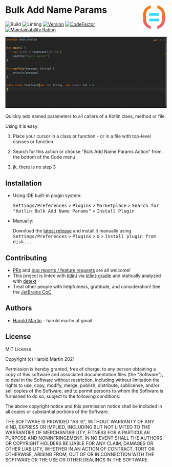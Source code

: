 # Bulk Add Name Params <img align="right" src="media/pluginIcon.png" />

![Build](https://github.com/hbmartin/intellij-kotlin-bulk-add-name-params/workflows/Build/badge.svg)
![Linting](https://github.com/hbmartin/intellij-kotlin-bulk-add-name-params/workflows/Linting/badge.svg)
[![Version](https://img.shields.io/jetbrains/plugin/v/18248-kotlin-bulk-add-name-params.svg)](https://plugins.jetbrains.com/plugin/18248-kotlin-bulk-add-name-params)
[![CodeFactor](https://www.codefactor.io/repository/github/hbmartin/intellij-kotlin-bulk-add-name-params/badge)](https://www.codefactor.io/repository/github/hbmartin/intellij-kotlin-bulk-add-name-params)
[![Maintainability Rating](https://sonarcloud.io/api/project_badges/measure?project=hbmartin_intellij-kotlin-bulk-add-name-params&metric=sqale_rating)](https://sonarcloud.io/dashboard?id=hbmartin_intellij-kotlin-bulk-add-name-params)

<img src="media/demo.gif" />

<!-- Plugin description -->
Quickly add named parameters to all callers of a Kotlin class, method or file.

Using it is easy:

1. Place your cursor in a class or function - or in a file with top-level classes or function

2. Search for this action or choose "Bulk Add Name Params Action" from the bottom of the Code menu

3. jk, there is no step 3

<!-- Plugin description end -->

## Installation

- Using IDE built-in plugin system:
  
  <kbd>Settings/Preferences</kbd> > <kbd>Plugins</kbd> > <kbd>Marketplace</kbd> > <kbd>Search for "Kotlin Bulk Add Name Params"</kbd> >
  <kbd>Install Plugin</kbd>
  
- Manually:

  Download the [latest release](https://github.com/hbmartin/intellij-kotlin-bulk-add-name-params/releases/latest) and install it manually using
  <kbd>Settings/Preferences</kbd> > <kbd>Plugins</kbd> > <kbd>⚙️</kbd> > <kbd>Install plugin from disk...</kbd>

## Contributing

* [PRs](https://github.com/hbmartin/intellij-kotlin-bulk-add-name-params/pulls) and [bug reports / feature requests](https://github.com/hbmartin/intellij-kotlin-bulk-add-name-params/issues) are all welcome!
* This project is linted with [ktlint](https://github.com/pinterest/ktlint) via [ktlint-gradle](https://github.com/JLLeitschuh/ktlint-gradle/tags) and statically analyzed with [detekt](https://github.com/detekt/detekt)
* Treat other people with helpfulness, gratitude, and consideration! See the [JetBrains CoC](https://confluence.jetbrains.com/display/ALL/JetBrains+Open+Source+and+Community+Code+of+Conduct)

## Authors

* [Harold Martin](https://www.linkedin.com/in/harold-martin-98526971/) - harold.martin at gmail

## License

MIT License

Copyright (c) Harold Martin 2021

Permission is hereby granted, free of charge, to any person obtaining a copy
of this software and associated documentation files (the "Software"), to deal
in the Software without restriction, including without limitation the rights
to use, copy, modify, merge, publish, distribute, sublicense, and/or sell
copies of the Software, and to permit persons to whom the Software is
furnished to do so, subject to the following conditions:

The above copyright notice and this permission notice shall be included in all
copies or substantial portions of the Software.

THE SOFTWARE IS PROVIDED "AS IS", WITHOUT WARRANTY OF ANY KIND, EXPRESS OR
IMPLIED, INCLUDING BUT NOT LIMITED TO THE WARRANTIES OF MERCHANTABILITY,
FITNESS FOR A PARTICULAR PURPOSE AND NONINFRINGEMENT. IN NO EVENT SHALL THE
AUTHORS OR COPYRIGHT HOLDERS BE LIABLE FOR ANY CLAIM, DAMAGES OR OTHER
LIABILITY, WHETHER IN AN ACTION OF CONTRACT, TORT OR OTHERWISE, ARISING FROM,
OUT OF OR IN CONNECTION WITH THE SOFTWARE OR THE USE OR OTHER DEALINGS IN THE
SOFTWARE.
